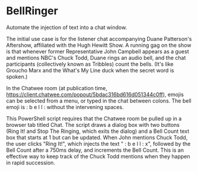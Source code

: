 # BellRinger

Automate the injection of text into a chat window.

The initial use case is for the listener chat accompanying Duane Patterson's Aftershow, affiliated with the Hugh Hewitt Show. A running gag on the show is that whenever former Representative John Campbell appears as a guest and mentions NBC's Chuck Todd, Duane rings an audio bell, and the chat participants (collectively known as Tribbles) count the bells. (It's like Groucho Marx and the What's My Line duck when the secret word is spoken.)

In the Chatwee room (at publication time, https://client.chatwee.com/popout/5bdac316bd616d051344c0ff), emojis can be selected from a menu, or typed in the chat between colons. The bell emoji is : b e l l :  without the intervening spaces. 

This PowerShell script requires that the Chatwee room be pulled up in a browser tab titled Chat. The script draws a dialog box with two buttons (Ring It! and Stop The Ringing, which exits the dialog) and a Bell Count text box that starts at 1 but can be updated. When John mentions Chuck Todd, the user clicks "Ring It!", which injects the text " : b e l l : x", followed by the Bell Count after a 750ms delay, and increments the Bell Count. This is an effective way to keep track of the Chuck Todd mentions when they happen in rapid succession.

